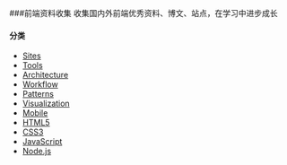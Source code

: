 ###前端资料收集
收集国内外前端优秀资料、博文、站点，在学习中进步成长

#### 分类

- [Sites](https://github.com/yunxiange/collection/blob/master/A/Sites.md)
- [Tools](https://github.com/yunxiange/collection/blob/master/A/Tools.md)
- [Architecture](https://github.com/yunxiange/collection/blob/master/A/Architecture.md)
- [Workflow](https://github.com/yunxiange/collection/blob/master/A/Workflow.md)
- [Patterns](https://github.com/yunxiange/collection/blob/master/A/Patterns.md)
- [Visualization](https://github.com/yunxiange/collection/blob/master/A/Visualization.md)
- [Mobile](https://github.com/yunxiange/collection/blob/master/A/Mobile.md)
- [HTML5](https://github.com/yunxiange/collection/blob/master/A/HTML5.md)
- [CSS3](https://github.com/yunxiange/collection/blob/master/A/CSS3.md)
- [JavaScript](https://github.com/yunxiange/collection/blob/master/A/JavaScript.md)
- [Node.js](https://github.com/yunxiange/collection/blob/master/A/Node.js.md)
